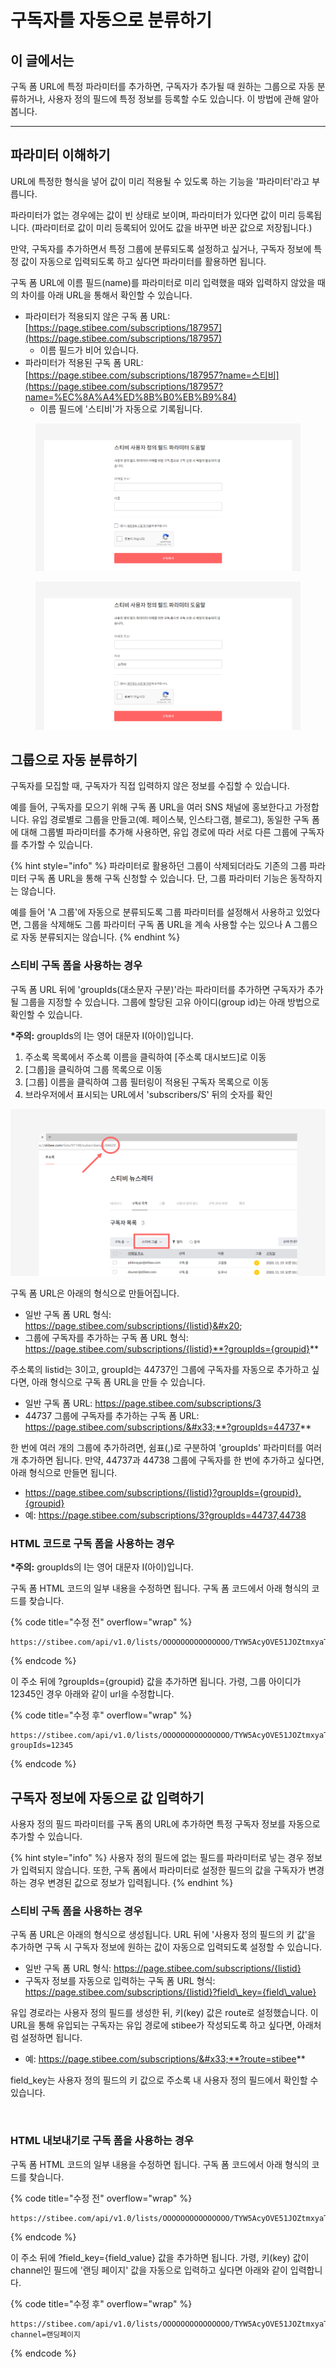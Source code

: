 # 구독자를 자동으로 분류하기

## 이 글에서는 <a href="#h_01hh496d5ehdqkmbhd8hamadjq" id="h_01hh496d5ehdqkmbhd8hamadjq"></a>

구독 폼 URL에 특정 파라미터를 추가하면, 구독자가 추가될 때 원하는 그룹으로 자동 분류하거나, 사용자 정의 필드에 특정 정보를 등록할 수도 있습니다. 이 방법에 관해 알아봅니다.

***

## 파라미터 이해하기 <a href="#parameter" id="parameter"></a>

URL에 특정한 형식을 넣어 값이 미리 적용될 수 있도록 하는 기능을 '파라미터'라고 부릅니다.

파라미터가 없는 경우에는 값이 빈 상태로 보이며, 파라미터가 있다면 값이 미리 등록됩니다. (파라미터로 값이 미리 등록되어 있어도 값을 바꾸면 바꾼 값으로 저장됩니다.)

만약, 구독자를 추가하면서 특정 그룹에 분류되도록 설정하고 싶거나, 구독자 정보에 특정 값이 자동으로 입력되도록 하고 싶다면 파라미터를 활용하면 됩니다.



구독 폼 URL에 이름 필드(name)를 파라미터로 미리 입력했을 때와 입력하지 않았을 때의 차이를 아래 URL을 통해서 확인할 수 있습니다.

* 파라미터가 적용되지 않은 구독 폼 URL: [https://page.stibee.com/subscriptions/187957](https://page.stibee.com/subscriptions/187957)
  * 이름 필드가 비어 있습니다.
* 파라미터가 적용된 구독 폼 URL: [https://page.stibee.com/subscriptions/187957?name=스티비](https://page.stibee.com/subscriptions/187957?name=%EC%8A%A4%ED%8B%B0%EB%B9%84)
  * 이름 필드에 '스티비'가 자동으로 기록됩니다.

<figure><img src="../../.gitbook/assets/파라미터 이해하기_1 (1).png" alt=""><figcaption></figcaption></figure>

<figure><img src="../../.gitbook/assets/파라미터 이해하기_2 (1).png" alt=""><figcaption></figcaption></figure>



## 그룹으로 자동 분류하기 <a href="#parameter-group" id="parameter-group"></a>

구독자를 모집할 때, 구독자가 직접 입력하지 않은 정보를 수집할 수 있습니다.

예를 들어, 구독자를 모으기 위해 구독 폼 URL을 여러 SNS 채널에 홍보한다고 가정합니다. 유입 경로별로 그룹을 만들고(예. 페이스북, 인스타그램, 블로그), 동일한 구독 폼에 대해 그룹별 파라미터를 추가해 사용하면, 유입 경로에 따라 서로 다른 그룹에 구독자를 추가할 수 있습니다.

{% hint style="info" %}
파라미터로 활용하던 그룹이 삭제되더라도 기존의 그룹 파라미터 구독 폼 URL을 통해 구독 신청할 수 있습니다. 단, 그룹 파라미터 기능은 동작하지는 않습니다.&#x20;

예를 들어 'A 그룹'에 자동으로 분류되도록 그룹 파라미터를 설정해서 사용하고 있었다면, 그룹을 삭제해도 그룹 파라미터 구독 폼 URL을 계속 사용할 수는 있으나 A 그룹으로 자동 분류되지는 않습니다.
{% endhint %}

### 스티비 구독 폼을 사용하는 경우 <a href="#parameter-group-form" id="parameter-group-form"></a>

구독 폼 URL 뒤에 'groupIds(대소문자 구분)'라는 파라미터를 추가하면 구독자가 추가될 그룹을 지정할 수 있습니다. 그룹에 할당된 고유 아이디(group id)는 아래 방법으로 확인할 수 있습니다.

**\*주의:** groupIds의 I는 영어 대문자 I(아이)입니다.

1. 주소록 목록에서 주소록 이름을 클릭하여 \[주소록 대시보드]로 이동
2. \[그룹]을 클릭하여 그룹 목록으로 이동
3. \[그룹] 이름을 클릭하여 그룹 필터링이 적용된 구독자 목록으로 이동
4. 브라우저에서 표시되는 URL에서 'subscribers/S' 뒤의 숫자를 확인

![](<../../.gitbook/assets/구독자를 자동으로 분류하기_1.png>)

구독 폼 URL은 아래의 형식으로 만들어집니다.

* 일반 구독 폼 URL 형식: https://page.stibee.com/subscriptions/{listid}&#x20;
* 그룹에 구독자를 추가하는 구독 폼 URL 형식: https://page.stibee.com/subscriptions/{listid}**?groupIds={groupid}**

주소록의 listid는 3이고, groupId는 44737인 그룹에 구독자를 자동으로 추가하고 싶다면, 아래 형식으로 구독 폼 URL을 만들 수 있습니다.

* 일반 구독 폼 URL: https://page.stibee.com/subscriptions/3
* 44737 그룹에 구독자를 추가하는 구독 폼 URL: https://page.stibee.com/subscriptions/&#x33;**?groupIds=44737**

한 번에 여러 개의 그룹에 추가하려면, 쉼표(,)로 구분하여 'groupIds' 파라미터를 여러 개 추가하면 됩니다. 만약, 44737과 44738 그룹에 구독자를 한 번에 추가하고 싶다면, 아래 형식으로 만들면 됩니다.&#x20;

* https://page.stibee.com/subscriptions/{listid}?groupIds={groupid},{groupid}
* 예: https://page.stibee.com/subscriptions/3?groupIds=44737,44738



### HTML 코드로 구독 폼을 사용하는 경우 <a href="#html" id="html"></a>

**\*주의:** groupIds의 I는 영어 대문자 I(아이)입니다.

구독 폼 HTML 코드의 일부 내용을 수정하면 됩니다. 구독 폼 코드에서 아래 형식의 코드를 찾습니다.

{% code title="수정 전" overflow="wrap" %}
```
https://stibee.com/api/v1.0/lists/OOOOOOOOOOOOOOO/TYW5AcyOVE51JOZtmxyaTL8zPkJ/public/subscribers
```
{% endcode %}

이 주소 뒤에 ?groupIds={groupid} 값을 추가하면 됩니다. 가령, 그룹 아이디가 12345인 경우 아래와 같이 url을 수정합니다.

{% code title="수정 후" overflow="wrap" %}
```
https://stibee.com/api/v1.0/lists/OOOOOOOOOOOOOOO/TYW5AcyOVE51JOZtmxyaTL8zPkJ/public/subscribers?groupIds=12345
```
{% endcode %}



## 구독자 정보에 자동으로 값 입력하기

사용자 정의 필드 파라미터를 구독 폼의 URL에 추가하면 특정 구독자 정보를 자동으로 추가할 수 있습니다.

{% hint style="info" %}
사용자 정의 필드에 없는 필드를 파라미터로 넣는 경우 정보가 입력되지 않습니다. 또한, 구독 폼에서 파라미터로 설정한 필드의 값을 구독자가 변경하는 경우 변경된 값으로 정보가 입력됩니다.
{% endhint %}

### 스티비 구독 폼을 사용하는 경우 <a href="#h_56b1e65f3d" id="h_56b1e65f3d"></a>

구독 폼 URL은 아래의 형식으로 생성됩니다. URL 뒤에 '사용자 정의 필드의 키 값'을 추가하면 구독 시 구독자 정보에 원하는 값이 자동으로 입력되도록 설정할 수 있습니다.

* 일반 구독 폼 URL 형식: https://page.stibee.com/subscriptions/{listid}
* 구독자 정보를 자동으로 입력하는 구독 폼 URL 형식: https://page.stibee.com/subscriptions/{listid}?field\_key={field\_value}

유입 경로라는 사용자 정의 필드를 생성한 뒤, 키(key) 값은 route로 설정했습니다. 이 URL을 통해 유입되는 구독자는 유입 경로에 stibee가 작성되도록 하고 싶다면, 아래처럼 설정하면 됩니다.

* 예:  https://page.stibee.com/subscriptions/&#x33;**?route=stibee**

field\_key는 사용자 정의 필드의 키 값으로 주소록 내 사용자 정의 필드에서 확인할 수 있습니다.

<figure><img src="https://downloads.intercomcdn.com/i/o/525689679/c19b573c5f701291070f790d/%EC%82%AC%EC%9A%A9%EC%9E%90%EC%A0%95%EC%9D%98%ED%95%84%EB%93%9C%ED%8C%8C%EB%9D%BC%EB%AF%B8%ED%84%B0_3.gif" alt=""><figcaption></figcaption></figure>

### HTML 내보내기로 구독 폼을 사용하는 경우

구독 폼 HTML 코드의 일부 내용을 수정하면 됩니다. 구독 폼 코드에서 아래 형식의 코드를 찾습니다.

{% code title="수정 전" overflow="wrap" %}
```
https://stibee.com/api/v1.0/lists/OOOOOOOOOOOOOOO/TYW5AcyOVE51JOZtmxyaTL8zPkJ/public/subscribers
```
{% endcode %}

이 주소 뒤에 ?field\_key={field\_value} 값을 추가하면 됩니다. 가령, 키(key) 값이 channel인 필드에 '랜딩 페이지' 값을 자동으로 입력하고 싶다면 아래와 같이 입력합니다.

{% code title="수정 후" overflow="wrap" %}
```
https://stibee.com/api/v1.0/lists/OOOOOOOOOOOOOOO/TYW5AcyOVE51JOZtmxyaTL8zPkJ/public/subscribers?channel=랜딩페이지
```
{% endcode %}
